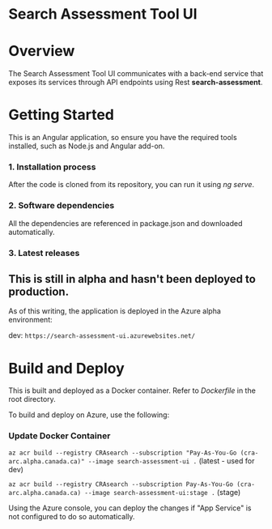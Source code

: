 # Search Assessment Tool UI

# Overview
The Search Assessment Tool UI communicates with a back-end service that exposes its services through API endpoints using Rest **search-assessment**.


# Getting Started
This is an Angular application, so ensure you have the required tools installed, such as Node.js and Angular add-on.
### 1.	Installation process
After the code is cloned from its repository, you can run it using *ng serve*.
### 2.	Software dependencies
All the dependencies are referenced in package.json and downloaded automatically.
### 3.	Latest releases
This is still in alpha and hasn't been deployed to production.
---

As of this writing, the application is deployed in the Azure alpha environment:

dev: `https://search-assessment-ui.azurewebsites.net/`


# Build and Deploy
This is built and deployed as a Docker container. Refer to *Dockerfile* in the root directory.

To build and deploy on Azure, use the following:

### Update Docker Container
`az acr build --registry CRAsearch --subscription "Pay-As-You-Go (cra-arc.alpha.canada.ca)" --image search-assessment-ui .`
(latest - used for dev)

`az acr build --registry CRAsearch --subscription Pay-As-You-Go (cra-arc.alpha.canada.ca) --image search-assessment-ui:stage .`
(stage)

Using the Azure console, you can deploy the changes if "App Service" is not configured to do so automatically.